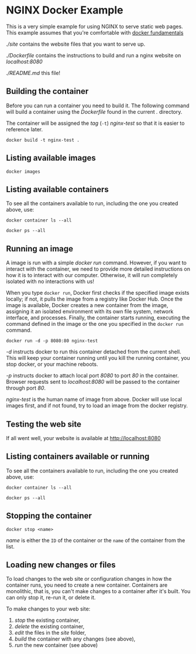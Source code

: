 # NGINX Docker Example

This is a very simple example for using NGINX to serve static web pages.  This example
assumes that you're comfortable with [docker fundamentals](https://vcu-ssg.github.io/ssg-quarto-docker-tutorial/fundamentals.html)

*./site* contains the website files that you want to serve up.

*./Dockerfile* contains the instructions to build and run a nginx website on *localhost:8080*

*./README.md* this file!

## Building the container

Before you can run a container you need to build it.  The following command
will build a container using the *Dockerfile* found in the current *.* directory.

The container will be assigned the *tag* (`-t`) *nginx-test* so that it is easier to reference later.

```shell
docker build -t nginx-test .
```

## Listing available images

```shell
docker images
```

## Listing available containers

To see all the containers available to run, including the one you created above, use:

```shell
docker container ls --all
```

```shell
docker ps --all
```

## Running an image

A image is run with a simple *docker run* command.  However, if you want to interact with
the container, we need to provide more detailed instructions on how it is to interact with our 
computer.  Otherwise, it will run completely isolated with no interactions with us!

When you type `docker run`, Docker first checks if the specified image exists locally; if not, it pulls the image from a registry like Docker Hub. Once the image is available, Docker creates a new container from the image, assigning it an isolated environment with its own file system, network interface, and processes. Finally, the container starts running, executing the command defined in the image or the one you specified in the `docker run` command.

```shell
docker run -d -p 8080:80 nginx-test
```

*-d* instructs docker to run this container detached from the current shell.  This will
keep your container running until you kill the running container,
you stop docker, or your machine reboots.

*-p* instructs docker to attach local port *8080* to port *80* in the container.  Browser requests sent to *localhost:8080* will be passed to the container through port *80*.

*nginx-test* is the human name of image from above.  Docker will use local images first, and if not found, try to load an image from the docker registry.

## Testing the web site

If all went well, your website is available at <http://localhost:8080>

## Listing containers available or running

To see all the containers available to run, including the one you created above, use:

```shell
docker container ls --all
```

```shell
docker ps --all
```
## Stopping the container

```shell
docker stop <name>
```
*name* is either the `ID` of the container or the `name` of the container
from the list.

## Loading new changes or files

To load changes to the web site or configuration changes in how the container runs, you need to create a new container.
Containers are monolithic, that is, you can't make changes to a container after it's built.  You can only stop it, re-run it, or delete it.

To make changes to your web site:

1. *stop* the existing container,
2. *delete* the existing container, 
3. *edit* the files in the *site* folder,
4. *build* the container with any changes (see above),
5. *run* the new container (see above)
